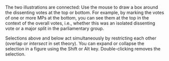 The two illustrations are connected:
Use the mouse to draw a box around the dissenting votes at the top or bottom.
For example, by marking the votes of one or more MPs at the bottom, you can see them at the top in the context of the overall votes, i.e., whether this was an isolated dissenting vote or a major split in the parliamentary group.

Selections above and below act simultaneously by restricting each other (overlap or *intersect* in set theory).
You can expand or collapse the selection in a figure using the Shift or Alt key.
Double-clicking removes the selection.
